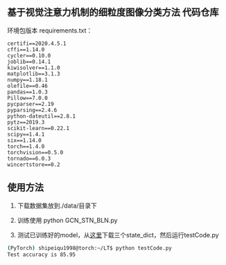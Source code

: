 ## 基于视觉注意力机制的细粒度图像分类方法 代码仓库
环境包版本 requirements.txt：
```
certifi==2020.4.5.1
cffi==1.14.0
cycler==0.10.0
joblib==0.14.1
kiwisolver==1.1.0
matplotlib==3.1.3
numpy==1.18.1
olefile==0.46
pandas==1.0.3
Pillow==7.0.0
pycparser==2.19
pyparsing==2.4.6
python-dateutil==2.8.1
pytz==2019.3
scikit-learn==0.22.1
scipy==1.4.1
six==1.14.0
torch==1.4.0
torchvision==0.5.0
tornado==6.0.3
wincertstore==0.2

```

## 使用方法
1. 下载数据集放到./data/目录下

2. 训练使用 python GCN_STN_BLN.py

3. 测试已训练好的model，从[这里]()下载三个state_dict，然后运行testCode.py
```bash
(PyTorch) shipeiqu1998@torch:~/LT$ python testCode.py 
Test accuracy is 85.95
```
